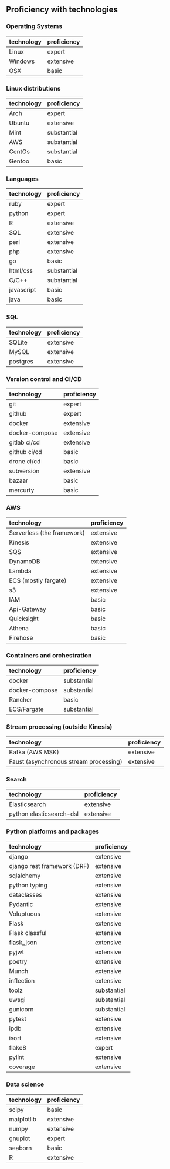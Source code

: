 
## Proficiency with technologies

### Operating Systems

| technology | proficiency |
| :--- | :--- |
| Linux | expert |
| Windows | extensive |
| OSX | basic |

### Linux distributions

| technology | proficiency |
| :--- | :--- |
| Arch | expert |
| Ubuntu | extensive |
| Mint | substantial |
| AWS | substantial |
| CentOs | substantial |
| Gentoo | basic |

### Languages

| technology | proficiency |
| :--- | :--- |
| ruby | expert |
| python | expert |
| R | extensive |
| SQL | extensive|
| perl | extensive |
| php | extensive |
| go | basic |
| html/css | substantial |
| C/C++ | substantial|
| javascript | basic |
| java | basic |

### SQL

| technology | proficiency |
| :--- | :--- |
| SQLite | extensive |
| MySQL | extensive |
| postgres | extensive |

### Version control and CI/CD

| technology | proficiency |
| :--- | :--- |
| git | expert |
| github | expert |
| docker | extensive |
| docker-compose | extensive |
| gitlab ci/cd | extensive |
| github ci/cd | basic |
| drone ci/cd | basic |
| subversion | extensive |
| bazaar | basic |
| mercurty | basic |

### AWS

| technology | proficiency |
| :--- | :--- |
| Serverless (the framework) | extensive |
| Kinesis | extensive |
| SQS | extensive |
| DynamoDB | extensive |
| Lambda | extensive |
| ECS (mostly fargate) | extensive |
| s3 | extensive |
| IAM | basic |
| Api-Gateway | basic |
| Quicksight | basic |
| Athena | basic |
| Firehose | basic |

### Containers and  orchestration

| technology | proficiency |
| :--- | :--- |
| docker | substantial |
| docker-compose | substantial |
| Rancher | basic |
| ECS/Fargate | substantial |

### Stream processing (outside Kinesis)

| technology | proficiency |
| :--- | :--- |
| Kafka (AWS MSK) | extensive |
| Faust (asynchronous stream processing) | extensive |

### Search

| technology | proficiency |
| :--- | :--- |
| Elasticsearch | extensive |
| python elasticsearch-dsl | extensive |

### Python platforms and packages

| technology | proficiency |
| :--- | :--- |
| django | extensive |
| django rest framework (DRF) | extensive |
| sqlalchemy | extensive |
| python typing | extensive |
| dataclasses | extensive |
| Pydantic | extensive |
| Voluptuous | extensive |
| Flask | extensive |
| Flask classful | extensive |
| flask_json | extensive |
| pyjwt | extensive |
| poetry | extensive |
| Munch | extensive |
| inflection | extensive |
| toolz | substantial |
| uwsgi | substantial |
| gunicorn | substantial |
| pytest | extensive |
| ipdb | extensive |
| isort | extensive |
| flake8 | expert |
| pylint | extensive |
| coverage | extensive |

### Data science

| technology | proficiency |
| :--- | :--- |
| scipy | basic |
| matplotlib | extensive |
| numpy | extensive |
| gnuplot | expert |
| seaborn | basic |
| R | extensive |
